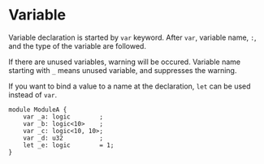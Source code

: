 # Variable

Variable declaration is started by `var` keyword.
After `var`, variable name, `:`, and the type of the variable are followed.

If there are unused variables, warning will be occured.
Variable name starting with `_` means unused variable, and suppresses the warning.

If you want to bind a value to a name at the declaration, `let` can be used instead of `var`.

```veryl,playground
module ModuleA {
    var _a: logic        ;
    var _b: logic<10>    ;
    var _c: logic<10, 10>;
    var _d: u32          ;
    let _e: logic        = 1;
}
```
